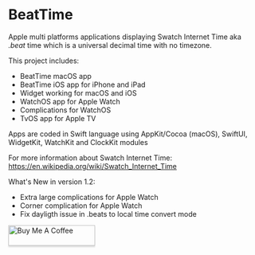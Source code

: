 # BeatTime

Apple multi platforms applications displaying Swatch Internet Time aka *.beat* time which is a universal decimal time with no timezone.

This project includes:
- BeatTime macOS app
- BeatTime iOS app for iPhone and iPad
- Widget working for macOS and iOS
- WatchOS app for Apple Watch
- Complications for WatchOS
- TvOS app for Apple TV


Apps are coded in Swift language using AppKit/Cocoa (macOS), SwiftUI, WidgetKit, WatchKit and ClockKit modules

For more information about Swatch Internet Time:
https://en.wikipedia.org/wiki/Swatch_Internet_Time

What's New in version 1.2:
- Extra large complications for Apple Watch
- Corner complication for Apple Watch
- Fix dayligth issue in .beats to local time convert mode

<a href="https://www.buymeacoffee.com/0TC98Sk" target="_blank"><img src="https://www.buymeacoffee.com/assets/img/custom_images/orange_img.png" alt="Buy Me A Coffee" style="height: 41px !important;width: 174px !important;box-shadow: 0px 3px 2px 0px rgba(190, 190, 190, 0.5) !important;-webkit-box-shadow: 0px 3px 2px 0px rgba(190, 190, 190, 0.5) !important;" ></a>
